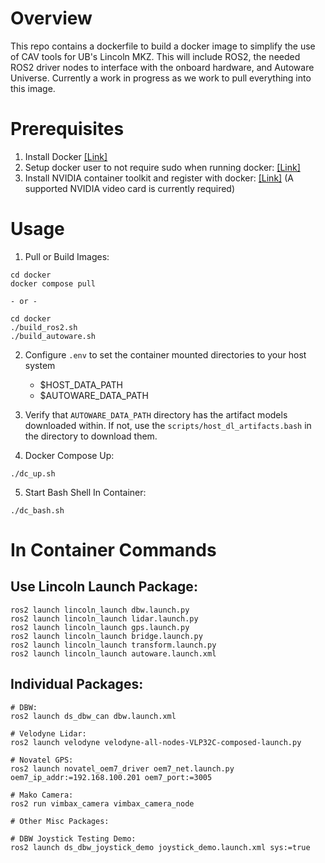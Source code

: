# Overview
This repo contains a dockerfile to build a docker image to simplify the use of CAV tools for UB's Lincoln MKZ. This will include ROS2, the needed ROS2 driver nodes to interface with the onboard hardware, and Autoware Universe. Currently a work in progress as we work to pull everything into this image.

# Prerequisites
1) Install Docker [[Link]](https://docs.docker.com/engine/install/ubuntu/)
2) Setup docker user to not require sudo when running docker: [[Link]](https://docs.docker.com/engine/install/)
3) Install NVIDIA container toolkit and register with docker: [[Link]](https://docs.nvidia.com/datacenter/cloud-native/container-toolkit/latest/install-guide.html) (A supported NVIDIA video card is currently required)

# Usage
1) Pull or Build Images:
```
cd docker
docker compose pull

- or -

cd docker 
./build_ros2.sh
./build_autoware.sh
```
2) Configure `.env` to set the container mounted directories to your host system
    - $HOST_DATA_PATH
    - $AUTOWARE_DATA_PATH

3) Verify that `AUTOWARE_DATA_PATH` directory has the artifact models downloaded within. If not, use the `scripts/host_dl_artifacts.bash` in the directory to download them.

4) Docker Compose Up:
```
./dc_up.sh
```
5) Start Bash Shell In Container:
```
./dc_bash.sh
```

# In Container Commands
## Use Lincoln Launch Package:
```
ros2 launch lincoln_launch dbw.launch.py
ros2 launch lincoln_launch lidar.launch.py
ros2 launch lincoln_launch gps.launch.py
ros2 launch lincoln_launch bridge.launch.py
ros2 launch lincoln_launch transform.launch.py
ros2 launch lincoln_launch autoware.launch.xml
```

## Individual Packages:
```
# DBW:
ros2 launch ds_dbw_can dbw.launch.xml

# Velodyne Lidar:
ros2 launch velodyne velodyne-all-nodes-VLP32C-composed-launch.py

# Novatel GPS:
ros2 launch novatel_oem7_driver oem7_net.launch.py oem7_ip_addr:=192.168.100.201 oem7_port:=3005

# Mako Camera:
ros2 run vimbax_camera vimbax_camera_node
```


```
# Other Misc Packages:

# DBW Joystick Testing Demo:
ros2 launch ds_dbw_joystick_demo joystick_demo.launch.xml sys:=true
```